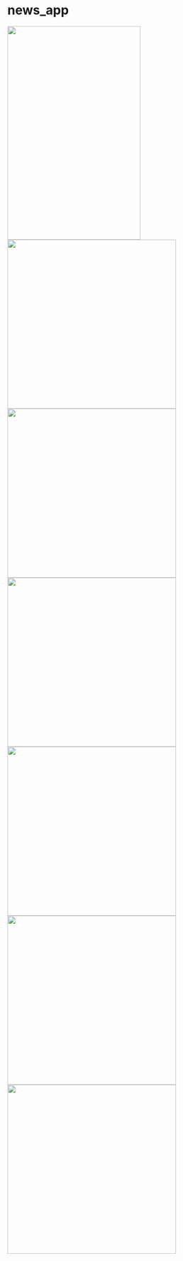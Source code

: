 # news_app

<img src="https://github.com/user-attachments/assets/391f7387-686b-46d3-bada-0f98624000f7" width="300" height="480">
</br>
<img src="https://github.com/user-attachments/assets/2a70c8c1-8d60-4b76-adfd-3c55b582f732" height="380">
</br>
<img src="https://github.com/user-attachments/assets/59f0f773-2d3f-4da1-9d1c-31990a7bf5c0" height="380">
</br>
<img src="https://github.com/user-attachments/assets/2de5859e-dcd4-4155-834c-7432bd07735c" height="380">
</br>
<img src="https://github.com/user-attachments/assets/aa10d993-6dcd-413b-8d25-e2015eca948b" height="380">
</br>
<img src="https://github.com/user-attachments/assets/9e83f9f3-c120-4d5b-9737-cb8fcf54e1c1" height="380">
</br>
<img src="https://github.com/user-attachments/assets/5ece6fdc-1c97-4091-a81d-b14828c81993" height="380">



